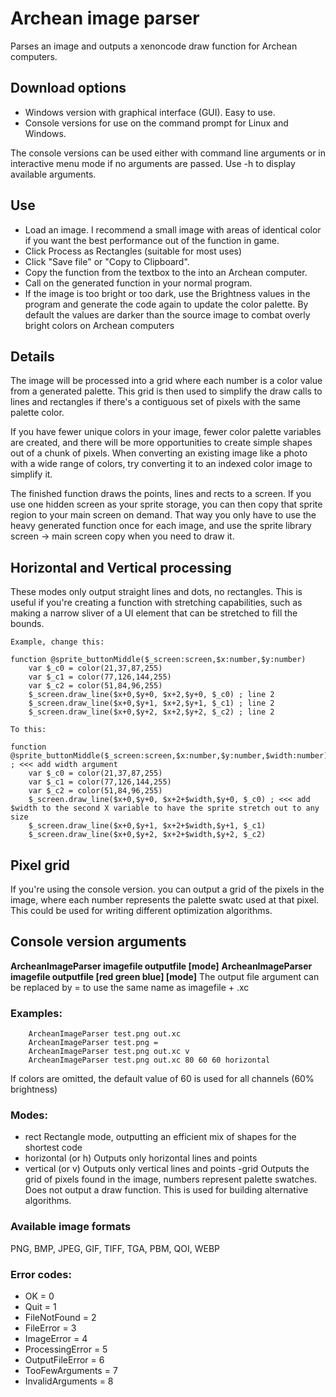 # Archean image parser
Parses an image and outputs a xenoncode draw function for Archean computers.

## Download options

- Windows version with graphical interface (GUI). Easy to use.
- Console versions for use on the command prompt for Linux and Windows. 
 
The console versions can be used either with command line arguments or in interactive menu mode if no arguments are passed.
Use -h to display available arguments.

## Use
- Load an image. I recommend a small image with areas of identical color if you want the best performance out of the function in game.
- Click Process as Rectangles (suitable for most uses)
- Click "Save file" or "Copy to Clipboard".
- Copy the function from the textbox to the into an Archean computer.
- Call on the generated function in your normal program.
- If the image is too bright or too dark, use the Brightness values in the program and generate the code again to update the color palette. By default the values are darker than the source image to combat overly bright colors on Archean computers

## Details
The image will be processed into a grid where each number is a color value from a generated palette.
This grid is then used to simplify the draw calls to lines and rectangles if there's a contiguous set of pixels with the same palette color.

If you have fewer unique colors in your image, fewer color palette variables are created, and there will be more opportunities to create simple shapes out of a chunk of pixels.
When converting an existing image like a photo with a wide range of colors, try converting it to an indexed color image to simplify it.

The finished function draws the points, lines and rects to a screen. If you use one hidden screen as your sprite storage, you can then copy that sprite region to your main screen on demand.
That way you only have to use the heavy generated function once for each image, and use the sprite library screen -> main screen copy when you need to draw it.

## Horizontal and Vertical processing
These modes only output straight lines and dots, no rectangles.
This is useful if you're creating a function with stretching capabilities, such as making a narrow sliver of a UI element that can be stretched to fill the bounds.

    Example, change this:

    function @sprite_buttonMiddle($_screen:screen,$x:number,$y:number)
	    var $_c0 = color(21,37,87,255)
    	var $_c1 = color(77,126,144,255)
    	var $_c2 = color(51,84,96,255)
    	$_screen.draw_line($x+0,$y+0, $x+2,$y+0, $_c0) ; line 2 
    	$_screen.draw_line($x+0,$y+1, $x+2,$y+1, $_c1) ; line 2 
    	$_screen.draw_line($x+0,$y+2, $x+2,$y+2, $_c2) ; line 2 

    To this:
    
    function @sprite_buttonMiddle($_screen:screen,$x:number,$y:number,$width:number) ; <<< add width argument
	    var $_c0 = color(21,37,87,255)
    	var $_c1 = color(77,126,144,255)
    	var $_c2 = color(51,84,96,255)
    	$_screen.draw_line($x+0,$y+0, $x+2+$width,$y+0, $_c0) ; <<< add $width to the second X variable to have the sprite stretch out to any size
    	$_screen.draw_line($x+0,$y+1, $x+2+$width,$y+1, $_c1)
    	$_screen.draw_line($x+0,$y+2, $x+2+$width,$y+2, $_c2)
        

## Pixel grid

If you're using the console version. you can output a grid of the pixels in the image, where each number represents the palette swatc used at that pixel. This could be used for writing different optimization algorithms.

## Console version arguments

**ArcheanImageParser imagefile outputfile [mode]**
**ArcheanImageParser imagefile outputfile [red green blue] [mode]**
The output file argument can be replaced by = to use the same name as imagefile + .xc

### Examples:
		ArcheanImageParser test.png out.xc
		ArcheanImageParser test.png =
		ArcheanImageParser test.png out.xc v
		ArcheanImageParser test.png out.xc 80 60 60 horizontal

If colors are omitted, the default value of 60 is used for all channels (60% brightness)

### Modes:
- rect        Rectangle mode, outputting an efficient mix of shapes for the shortest code
- horizontal  (or h) Outputs only horizontal lines and points
- vertical    (or v) Outputs only vertical lines and points
 -grid        Outputs the grid of pixels found in the image, numbers represent palette swatches. Does not output a draw function. This is used for building alternative algorithms.

### Available image formats
PNG, BMP, JPEG, GIF, TIFF, TGA, PBM, QOI, WEBP

### Error codes:
- OK = 0
- Quit = 1
- FileNotFound = 2
- FileError = 3
- ImageError = 4
- ProcessingError = 5
- OutputFileError = 6
- TooFewArguments = 7
- InvalidArguments = 8
